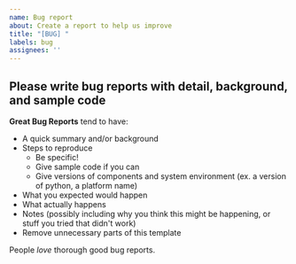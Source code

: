 ```yaml
---
name: Bug report
about: Create a report to help us improve
title: "[BUG] "
labels: bug
assignees: ''
---
```


## Please write bug reports with detail, background, and sample code

**Great Bug Reports** tend to have:

- A quick summary and/or background
- Steps to reproduce
  - Be specific!
  - Give sample code if you can
  - Give versions of components and system environment (ex. a version of python,
    a platform name)
- What you expected would happen
- What actually happens
- Notes (possibly including why you think this might be happening, or stuff you
tried that didn't work)
- Remove unnecessary parts of this template

People *love* thorough good bug reports.
